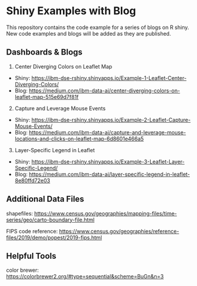 # Shiny Examples with Blog
This repository contains the code example for a series of blogs on R shiny. New code examples and blogs will be added as they are published.

## Dashboards & Blogs
1. Center Diverging Colors on Leaflet Map
  - Shiny: https://ibm-dse-rshiny.shinyapps.io/Example-1-Leaflet-Center-Diverging-Colors/
  - Blog: https://medium.com/ibm-data-ai/center-diverging-colors-on-leaflet-map-515e69d7f81f
  
2. Capture and Leverage Mouse Events
  - Shiny: https://ibm-dse-rshiny.shinyapps.io/Example-2-Leaflet-Capture-Mouse-Events/
  - Blog: https://medium.com/ibm-data-ai/capture-and-leverage-mouse-locations-and-clicks-on-leaflet-map-6d8601e466a5

3. Layer-Specific Legend in Leaflet
  - Shiny: https://ibm-dse-rshiny.shinyapps.io/Example-3-Leaflet-Layer-Specific-Legend/
  - Blog: https://medium.com/ibm-data-ai/layer-specific-legend-in-leaflet-8e80ffd72e03

## Additional Data Files
shapefiles: https://www.census.gov/geographies/mapping-files/time-series/geo/carto-boundary-file.html

FIPS code reference: https://www.census.gov/geographies/reference-files/2019/demo/popest/2019-fips.html


## Helpful Tools
color brewer: https://colorbrewer2.org/#type=sequential&scheme=BuGn&n=3
